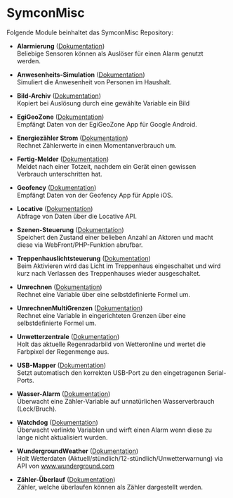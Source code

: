 # SymconMisc

Folgende Module beinhaltet das SymconMisc Repository:

- __Alarmierung__ ([Dokumentation](Alarmierung))  
	Beliebige Sensoren können als Auslöser für einen Alarm genutzt werden.

- __Anwesenheits-Simulation__ ([Dokumentation](AnwesenheitsSimulation))  
	Simuliert die Anwesenheit von Personen im Haushalt.

- __Bild-Archiv__ ([Dokumentation](BildArchiv))  
	Kopiert bei Auslösung durch eine gewählte Variable ein Bild

- __EgiGeoZone__ ([Dokumentation](EgiGeoZone))  
	Empfängt Daten von der EgiGeoZone App für Google Android.

- __Energiezähler Strom__ ([Dokumentation](EnergiezaehlerStrom))  
	Rechnet Zählerwerte in einen Momentanverbrauch um.

- __Fertig-Melder__ ([Dokumentation](FertigMelder))  
	Meldet nach einer Totzeit, nachdem ein Gerät einen gewissen Verbrauch unterschritten hat.

- __Geofency__ ([Dokumentation](Geofency))  
	Empfängt Daten von der Geofency App für Apple iOS.

- __Locative__ ([Dokumentation](Locative))  
	Abfrage von Daten über die Locative API.
	
- __Szenen-Steuerung__ ([Dokumentation](SzenenSteuerung))  
	Speichert den Zustand einer belieben Anzahl an Aktoren und macht diese via WebFront/PHP-Funktion abrufbar.

- __Treppenhauslichtsteuerung__ ([Dokumentation](Treppenhauslichtsteuerung))  
	Beim Aktivieren wird das Licht im Treppenhaus eingeschaltet und wird kurz nach Verlassen des Treppenhauses wieder ausgeschaltet.

- __Umrechnen__ ([Dokumentation](Umrechnen))  
	Rechnet eine Variable über eine selbstdefinierte Formel um.

- __UmrechnenMultiGrenzen__ ([Dokumentation](UmrechnenMultiGrenzen))  
	Rechnet eine Variable in eingerichteten Grenzen über eine selbstdefinierte Formel um.

- __Unwetterzentrale__ ([Dokumentation](Unwetterzentrale))  
	Holt das aktuelle Regenradarbild von Wetteronline und wertet die Farbpixel der Regenmenge aus.

- __USB-Mapper__ ([Dokumentation](USBMapper))  
	Setzt automatisch den korrekten USB-Port zu den eingetragenen Serial-Ports.

- __Wasser-Alarm__ ([Dokumentation](WasserAlarm))  
	Überwacht eine Zähler-Variable auf unnatürlichen Wasserverbrauch (Leck/Bruch).

- __Watchdog__ ([Dokumentation](Watchdog))  
	Überwacht verlinkte Variablen und wirft einen Alarm wenn diese zu lange nicht aktualisiert wurden.

- __WundergroundWeather__ ([Dokumentation](WundergroundWeather))  
	Holt Wetterdaten (Aktuell/stündlich/12-stündlich/Unwetterwarnung) via API von www.wunderground.com

- __Zähler-Überlauf__ ([Dokumentation](ZaehlerUeberlauf))  
	Zähler, welche überlaufen können als Zähler dargestellt werden.